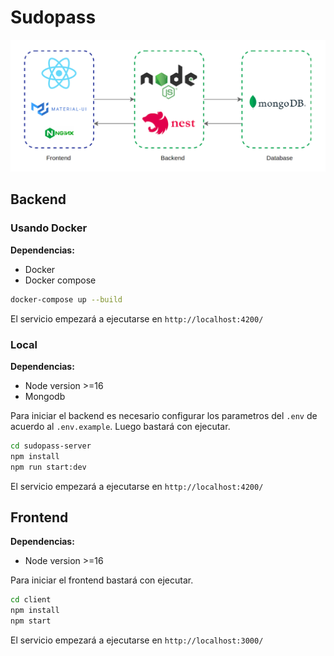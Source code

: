 # Sudopass

!["architecture"](arch.png)

## Backend

### Usando Docker

**Dependencias:**

- Docker
- Docker compose

```bash
docker-compose up --build
```

El servicio empezará a ejecutarse en `http://localhost:4200/`

### Local

**Dependencias:**

- Node version >=16
- Mongodb

Para iniciar el backend es necesario configurar los parametros del `.env` de acuerdo al `.env.example`. Luego bastará con ejecutar.

```bash
cd sudopass-server
npm install
npm run start:dev
```

El servicio empezará a ejecutarse en `http://localhost:4200/`

## Frontend

**Dependencias:**

- Node version >=16

Para iniciar el frontend bastará con ejecutar.

```bash
cd client
npm install
npm start
```

El servicio empezará a ejecutarse en `http://localhost:3000/`
